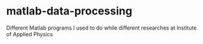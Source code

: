 matlab-data-processing
======================

Different Matlab programs I used to do while different researches at Institute of Applied Physics
